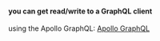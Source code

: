 #### you can get read/write to a GraphQL client
using the Apollo GraphQL:
[Apollo GraphQL](https://github.com/apollographql/apollo-android)